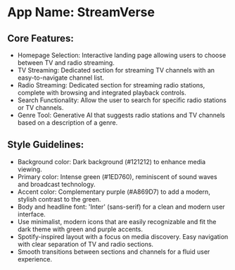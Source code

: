 # **App Name**: StreamVerse

## Core Features:

- Homepage Selection: Interactive landing page allowing users to choose between TV and radio streaming.
- TV Streaming: Dedicated section for streaming TV channels with an easy-to-navigate channel list.
- Radio Streaming: Dedicated section for streaming radio stations, complete with browsing and integrated playback controls.
- Search Functionality: Allow the user to search for specific radio stations or TV channels.
- Genre Tool: Generative AI that suggests radio stations and TV channels based on a description of a genre.

## Style Guidelines:

- Background color: Dark background (#121212) to enhance media viewing.
- Primary color: Intense green (#1ED760), reminiscent of sound waves and broadcast technology.
- Accent color: Complementary purple (#A869D7) to add a modern, stylish contrast to the green.
- Body and headline font: 'Inter' (sans-serif) for a clean and modern user interface.
- Use minimalist, modern icons that are easily recognizable and fit the dark theme with green and purple accents.
- Spotify-inspired layout with a focus on media discovery. Easy navigation with clear separation of TV and radio sections.
- Smooth transitions between sections and channels for a fluid user experience.
